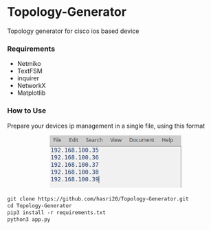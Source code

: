 # Topology-Generator

Topology generator for cisco ios based device

### Requirements

- Netmiko
- TextFSM
- inquirer 
- NetworkX
- Matplotlib

### How to Use


Prepare your devices ip management in a single file, using this format 
<p align="center">
    <img src="https://github.com/hasri20/Topology-Generator/blob/master/img/ip%20txt.png">
</p>

```
git clone https://github.com/hasri20/Topology-Generator.git
cd Topology-Generator
pip3 install -r requirements.txt
python3 app.py

```
